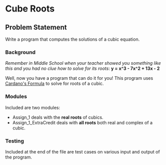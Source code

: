 # Cube Roots

## Problem Statement
Write a program that computes the solutions of a cubic equation. 

### Background
_Remember in Middle School when your teacher showed you something like this and you had no clue how to solve for its roots_: **y = x^3 - 7x^2 + 13x - 2**

Well, now you have a program that can do it for you!
This program uses [Cardano's Formula](https://proofwiki.org/wiki/Cardano’s_Formula) to solve for roots of a cubic.

### Modules
Included are two modules:
* Assign_1 deals with the __real roots__ of cubics.
* Assign_1_ExtraCredit deals with __all roots__ both real and complex of a cubic.

### Testing
Included at the end of the file are test cases on various input and output of the program. 